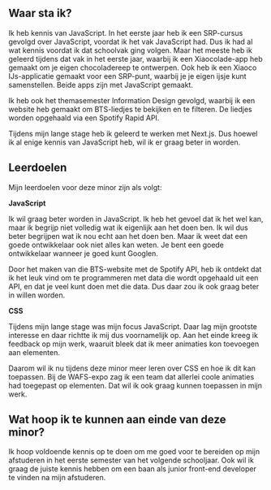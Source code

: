 ## Waar sta ik?
Ik heb kennis van JavaScript. In het eerste jaar heb ik een SRP-cursus gevolgd over JavaScript, voordat ik het vak JavaScript had. Dus ik had al wat kennis voordat ik dat schoolvak ging volgen. Maar het meeste heb ik geleerd tijdens dat vak in het eerste jaar, waarbij ik een Xiaocolade-app heb gemaakt om je eigen chocoladereep te ontwerpen. Ook heb ik een Xiaoco IJs-applicatie gemaakt voor een SRP-punt, waarbij je je eigen ijsje kunt samenstellen. Beide apps zijn met JavaScript gemaakt.

Ik heb ook het themasemester Information Design gevolgd, waarbij ik een website heb gemaakt om BTS-liedjes te bekijken en te filteren. De liedjes worden opgehaald via een Spotify Rapid API.

Tijdens mijn lange stage heb ik geleerd te werken met Next.js. Dus hoewel ik al enige kennis van JavaScript heb, wil ik er graag beter in worden.

## Leerdoelen
Mijn leerdoelen voor deze minor zijn als volgt:

**JavaScript**

Ik wil graag beter worden in JavaScript. Ik heb het gevoel dat ik het wel kan, maar ik begrijp niet volledig wat ik eigenlijk aan het doen ben. Ik wil dus beter begrijpen wat ik nou echt aan het doen ben. Maar ik weet dat een goede ontwikkelaar ook niet alles kan weten. Je bent een goede ontwikkelaar wanneer je goed kunt Googlen.

Door het maken van die BTS-website met de Spotify API, heb ik ontdekt dat ik het leuk vind om te programmeren met data die wordt opgehaald uit een API, en dat je veel kunt doen met die data. Dus daar zou ik ook graag beter in willen worden.

**CSS**

Tijdens mijn lange stage was mijn focus JavaScript. Daar lag mijn grootste interesse en daar richtte ik mij dus voornamelijk op. Aan het einde kreeg ik feedback op mijn werk, waaruit bleek dat ik meer animaties kon toevoegen aan elementen.

Daarom wil ik nu tijdens deze minor meer leren over CSS en hoe ik dit kan toepassen. Bij de WAFS-expo zag ik een team dat allerlei coole animaties had toegepast op elementen. Dat wil ik ook graag kunnen toepassen in mijn werk.

## Wat hoop ik te kunnen aan einde van deze minor?
Ik hoop voldoende kennis op te doen om me goed voor te bereiden op mijn afstuderen in het eerste semester van het volgende schooljaar. Ook wil ik graag de juiste kennis hebben om een baan als junior front-end developer te vinden na mijn afstuderen.

